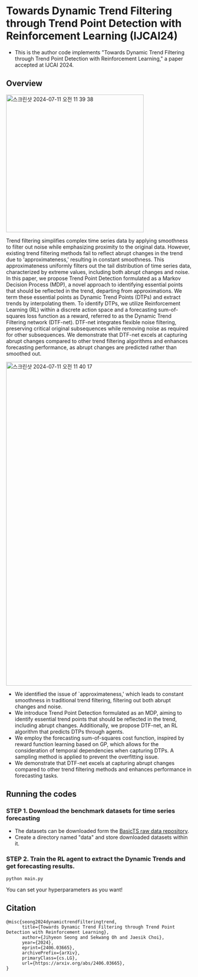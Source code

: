 # Towards Dynamic Trend Filtering through Trend Point Detection with Reinforcement Learning (IJCAI24)
* This is the author code implements "Towards Dynamic Trend Filtering through Trend Point Detection with Reinforcement Learning," a paper accepted at IJCAI 2024.

## Overview
<img width="373" alt="스크린샷 2024-07-11 오전 11 39 38" src="https://github.com/jihyeonseong/DTF-net/assets/159874470/2b078f9a-e425-45bb-8ce8-b30f8dcb9cee">

Trend filtering simplifies complex time series data by applying smoothness to filter out noise while emphasizing proximity to the original data. However, existing trend filtering methods fail to reflect abrupt changes in the trend due to 'approximateness,' resulting in constant smoothness. This approximateness uniformly filters out the tail distribution of time series data, characterized by extreme values, including both abrupt changes and noise. In this paper, we propose Trend Point Detection formulated as a Markov Decision Process (MDP), a novel approach to identifying essential points that should be reflected in the trend, departing from approximations. We term these essential points as Dynamic Trend Points (DTPs) and extract trends by interpolating them. To identify DTPs, we utilize Reinforcement Learning (RL) within a discrete action space and a forecasting sum-of-squares loss function as a reward, referred to as the Dynamic Trend Filtering network (DTF-net). DTF-net integrates flexible noise filtering, preserving critical original subsequences while removing noise as required for other subsequences. We demonstrate that DTF-net excels at capturing abrupt changes compared to other trend filtering algorithms and enhances forecasting performance, as abrupt changes are predicted rather than smoothed out.

<img width="877" alt="스크린샷 2024-07-11 오전 11 40 17" src="https://github.com/jihyeonseong/DTF-net/assets/159874470/3185c8bb-514d-4166-90c3-80d6afd7fbac">

* We identified the issue of `approximateness,' which leads to constant smoothness in traditional trend filtering, filtering out both abrupt changes and noise.
* We introduce Trend Point Detection formulated as an MDP, aiming to identify essential trend points that should be reflected in the trend, including abrupt changes. Additionally, we propose DTF-net, an RL algorithm that predicts DTPs through agents.
* We employ the forecasting sum-of-squares cost function, inspired by reward function learning based on GP, which allows for the consideration of temporal dependencies when capturing DTPs. A sampling method is applied to prevent the overfitting issue.
* We demonstrate that DTF-net excels at capturing abrupt changes compared to other trend filtering methods and enhances performance in forecasting tasks.

## Running the codes
### STEP 1. Download the benchmark datasets for time series forecasting
* The datasets can be downloaded form the [BasicTS raw data repository](https://drive.google.com/drive/folders/14EJVODCU48fGK0FkyeVom_9lETh80Yjp).
* Create a directory named "data" and store downloaded datasets within it.
### STEP 2. Train the RL agent to extract the Dynamic Trends and get forecasting results.
```
python main.py
```
You can set your hyperparameters as you want!

## Citation
```
@misc{seong2024dynamictrendfilteringtrend,
      title={Towards Dynamic Trend Filtering through Trend Point Detection with Reinforcement Learning}, 
      author={Jihyeon Seong and Sekwang Oh and Jaesik Choi},
      year={2024},
      eprint={2406.03665},
      archivePrefix={arXiv},
      primaryClass={cs.LG},
      url={https://arxiv.org/abs/2406.03665}, 
}
```
